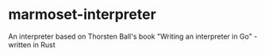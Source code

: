 # marmoset-interpreter

An interpreter based on Thorsten Ball's book "Writing an interpreter in Go" - written in Rust
